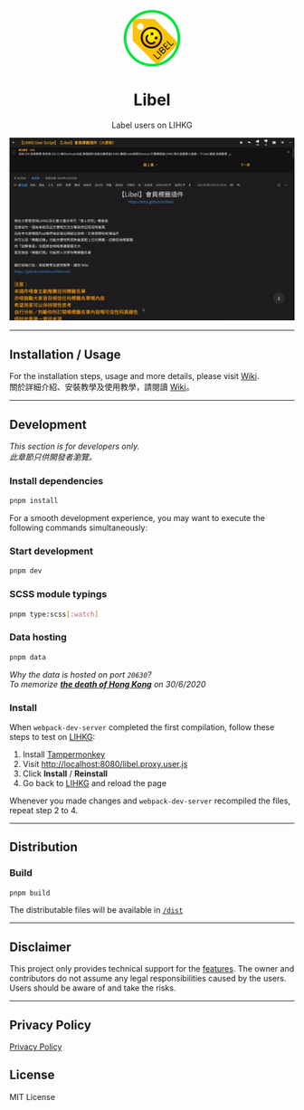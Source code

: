 <p align="center">
  <img src="./assets/logos/libel.png" alt="Libel" width="100"/>
  <h1 align="center">Libel</h1>
  <p align="center">Label users on LIHKG</p>
  <p align="center">
    <img src="./assets/demo.gif" alt="Demo" />
  </p>
</p>

***

## Installation / Usage

For the installation steps, usage and more details, please visit [Wiki](https://github.com/kitce/libel/wiki).  
關於詳細介紹、安裝教學及使用教學，請閱讀 [Wiki](https://github.com/kitce/libel/wiki)。

***

## Development

*This section is for developers only.  
此章節只供開發者瀏覽。*

### Install dependencies

```bash
pnpm install
```

For a smooth development experience, you may want to execute the following commands simultaneously:

### Start development

```bash
pnpm dev
```

### SCSS module typings

```bash
pnpm type:scss[:watch]
```

### Data hosting

```bash
pnpm data
```

*Why the data is hosted on port `20630`?*  
*To memorize [**the death of Hong Kong**](https://en.wikipedia.org/wiki/Hong_Kong_national_security_law) on 30/6/2020*

### Install

When `webpack-dev-server` completed the first compilation, follow these steps to test on [LIHKG](https://lihkg.com/):

1. Install [Tampermonkey](https://www.tampermonkey.net/)
2. Visit [http://localhost:8080/libel.proxy.user.js](http://localhost:8080/libel.proxy.user.js)
3. Click **Install** / **Reinstall**
4. Go back to [LIHKG](https://lihkg.com/) and reload the page

Whenever you made changes and `webpack-dev-server` recompiled the files, repeat step 2 to 4.

***

## Distribution

### Build

```bash
pnpm build
```

The distributable files will be available in [`/dist`](https://github.com/kitce/libel/tree/master/dist)

***

## Disclaimer

This project only provides technical support for the [features](https://github.com/kitce/libel/wiki#%E5%8A%9F%E8%83%BD). The owner and contributors do not assume any legal responsibilities caused by the users. Users should be aware of and take the risks.

***

## Privacy Policy

[Privacy Policy](https://github.com/kitce/libel/wiki/%E7%A7%81%E9%9A%B1%E6%94%BF%E7%AD%96)

## License

MIT License
